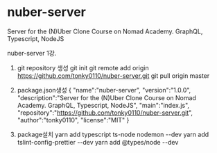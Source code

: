 # nuber-server
Server for the (N)Uber Clone Course on Nomad Academy. GraphQL, Typescript, NodeJS

nuber-server
1강.
1. git repository 생성
    git init 
    git remote add origin https://github.com/tonky0110/nuber-server.git
    git pull origin master

2. package.json생성
{
    "name":"nuber-server",
    "version":"1.0.0",
    "description":"Server for the (N)Uber Clone Course on Nomad Academy. GraphQL, Typescript, NodeJS",
    "main":"index.js",
    "repository":"https://github.com/tonky0110/nuber-server.git",
    "author":"tonky0110",
    "license":"MIT"
}

3. package설치
yarn add typescript ts-node nodemon --dev
yarn add tslint-config-prettier --dev
yarn add @types/node --dev
